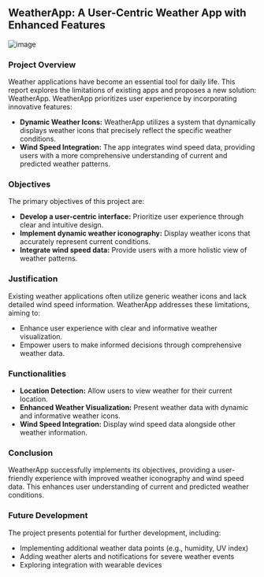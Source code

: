 ## WeatherApp: A User-Centric Weather App with Enhanced Features

![image](https://github.com/itzrajshree/Weather-App/assets/101933712/2351aa88-2be3-444c-8487-5d74524d7c10)

### Project Overview

Weather applications have become an essential tool for daily life. This report explores the limitations of existing apps and proposes a new solution: WeatherApp. WeatherApp prioritizes user experience by incorporating innovative features:

* **Dynamic Weather Icons:**  WeatherApp utilizes a system that dynamically displays weather icons that precisely reflect the specific weather conditions. 
* **Wind Speed Integration:**  The app integrates wind speed data, providing users with a more comprehensive understanding of current and predicted weather patterns.

### Objectives

The primary objectives of this project are:

* **Develop a user-centric interface:**  Prioritize user experience through clear and intuitive design.
* **Implement dynamic weather iconography:**  Display weather icons that accurately represent current conditions.
* **Integrate wind speed data:**  Provide users with a more holistic view of weather patterns.

### Justification

Existing weather applications often utilize generic weather icons and lack detailed wind speed information. WeatherApp addresses these limitations, aiming to:

* Enhance user experience with clear and informative weather visualization.
* Empower users to make informed decisions through comprehensive weather data.


### Functionalities

* **Location Detection:** Allow users to view weather for their current location.
* **Enhanced Weather Visualization:** Present weather data with dynamic and informative weather icons.
* **Wind Speed Integration:** Display wind speed data alongside other weather information.

### Conclusion

WeatherApp successfully implements its objectives, providing a user-friendly experience with improved weather iconography and wind speed data. This enhances user understanding of current and predicted weather conditions. 

### Future Development

The project presents potential for further development, including:

* Implementing additional weather data points (e.g., humidity, UV index)
*  Adding weather alerts and notifications for severe weather events
*  Exploring integration with wearable devices
